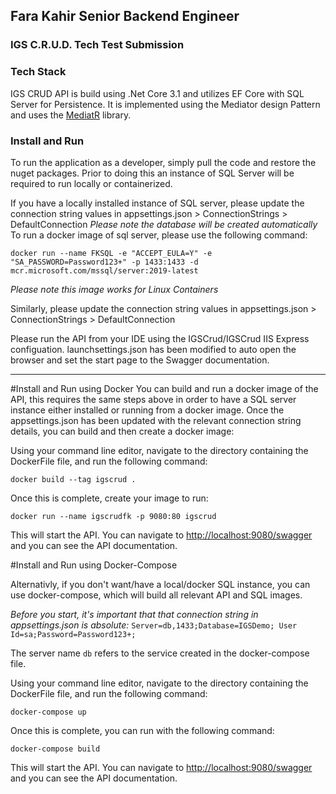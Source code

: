 ﻿## Fara Kahir Senior Backend Engineer 
### IGS C.R.U.D. Tech Test Submission

### Tech Stack
IGS CRUD API is build using .Net Core 3.1 and utilizes EF Core with SQL Server for Persistence. It is implemented using the Mediator design Pattern and uses the [MediatR](https://github.com/jbogard/MediatR) library.

### Install and Run
To run the application as a developer, simply pull the code and restore the nuget packages.
Prior to doing this an instance of SQL Server will be required to run locally or containerized.

If you have a locally installed instance of SQL server, please update the connection string values in appsettings.json > ConnectionStrings > DefaultConnection
*Please note the database will be created automatically*
To run a docker image of sql server, please use the following command:

`docker run --name FKSQL -e "ACCEPT_EULA=Y" -e "SA_PASSWORD=Password123+" -p 1433:1433 -d mcr.microsoft.com/mssql/server:2019-latest`

*Please note this image works for Linux Containers*

Similarly, please update the connection string values in appsettings.json > ConnectionStrings > DefaultConnection

Please run the API from your IDE using the IGSCrud/IGSCrud IIS Express configuation. launchsettings.json has been modified to auto open the browser and set the start page to the Swagger documentation.

---

#Install and Run using Docker
You can build and run a docker image of the API, this requires the same steps above in order to have a SQL server instance either installed or running from a docker image. Once the appsettings.json has been updated with the relevant connection string details, you can build and then create a docker image:

Using your command line editor, navigate to the directory containing the DockerFile file, and run the following command:

`docker build --tag igscrud .`

Once this is complete, create your image to run:

`docker run --name igscrudfk -p 9080:80 igscrud`

This will start the API. You can navigate to [http://localhost:9080/swagger](http://localhost:9080/swagger) and you can see the API documentation.

#Install and Run using Docker-Compose

Alternativly, if you don't want/have a local/docker SQL instance, you can use docker-compose, which will build all relevant API and SQL images.

*Before you start, it's important that that connection string in appsettings.json is absolute:*
`Server=db,1433;Database=IGSDemo; User Id=sa;Password=Password123+;`

The server name `db` refers to the service created in the docker-compose file.

Using your command line editor, navigate to the directory containing the DockerFile file, and run the following command:

`docker-compose up`

Once this is complete, you can run with the following command:

`docker-compose build`

This will start the API. You can navigate to [http://localhost:9080/swagger](http://localhost:9080/swagger) and you can see the API documentation.




